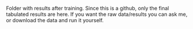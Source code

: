 Folder with results after training. Since this is a github, only the final tabulated results are here. If you want the raw data/results you can ask me, or download the data and run it yourself.
